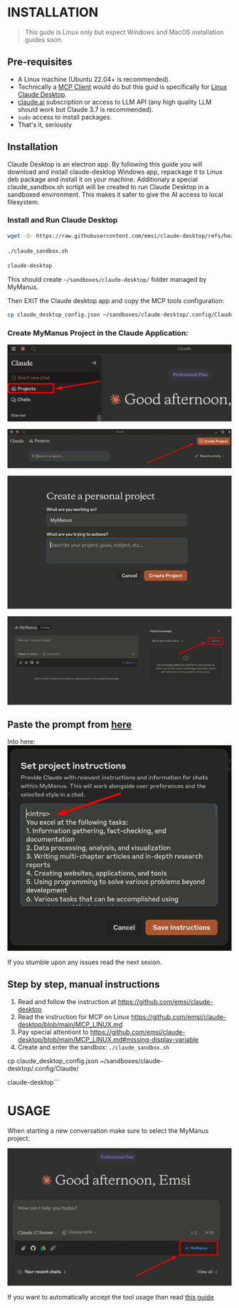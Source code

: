 # INSTALLATION

> This gude is Linux only but expect Windows and MacOS installation guides soon.

## Pre-requisites

- A Linux machine (Ubuntu 22.04+ is recommended).
- Technically a [MCP Client](https://modelcontextprotocol.io/clients) would do but this guid is specifically for [Linux Claude Desktop](https://github.com/emsi/claude-desktop).
- [claude.ai](https://claude.ai/) subscription or access to LLM API (any high quality LLM should work but Claude 3.7 is recommended).
- `sudo` access to install packages.
- That's it, seriously

## Installation

Claude Desktop is an electron app. By following this guide you will download and install claude-desktop Windows app, repackage it to Linux deb package and install it on your machine.
Additionaly a special claude_sandbox.sh scrtipt will be created to run Claude Desktop in a sandboxed environment. This makes it safer to give the AI access to local filesystem. 

### Install and Run Claude Desktop
```bash
wget -O- https://raw.githubusercontent.com/emsi/claude-desktop/refs/heads/main/install-claude-desktop.sh | bash

./claude_sandbox.sh

claude-desktop
```

This should create `~/sandboxes/claude-desktop/` folder managed by MyManus.

Then EXIT the Claude desktop app and copy the MCP tools configuration:
```bash
cp claude_desktop_config.json ~/sandboxes/claude-desktop/.config/Claude/
```

### Create MyManus Project in the Claude Application:

![New Project](./assets/Projects.png)

![Create MyManus Project](./assets/Create_Project.png)

![Create MyManus Project](./assets/Create_MyManus_Project.png)

![Add Prompt](./assets/Project_Instructions.png)

## Paste the prompt from [here](./prompts/prompt.md)
Into here:
![Paste Prompt](./assets/Set_Project_Instructions.png)

If you stumble upon any issues read the next sexion.

## Step by step, manual instructions

1. Read and follow the instruction at https://github.com/emsi/claude-desktop
2. Read the instruction for MCP on Linux https://github.com/emsi/claude-desktop/blob/main/MCP_LINUX.md
3. Pay special attentiont to https://github.com/emsi/claude-desktop/blob/main/MCP_LINUX.md#missing-display-variable
4. Create and enter the sandbox: `./claude_sandbox.sh`

cp claude_desktop_config.json ~/sandboxes/claude-desktop/.config/Claude/

claude-desktop```

# USAGE

When starting a new conversation make sure to select the MyManus project:

![Select MyManus Project](./assets/MyManus_Use.png)


If you want to automatically accept the tool usage then read [this guide](https://github.com/emsi/claude-desktop/blob/main/MCP_LINUX.md#missing-display-variable)